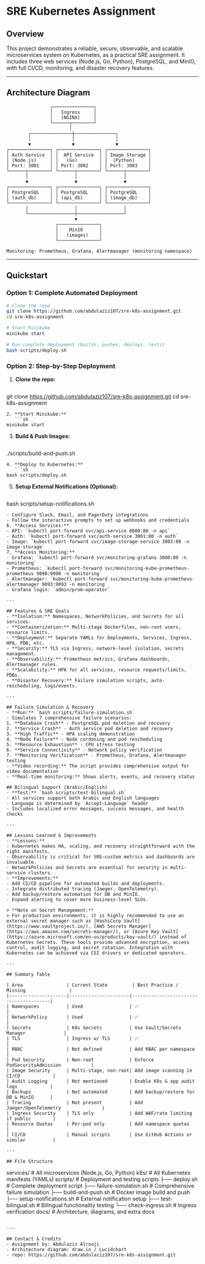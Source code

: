 # SRE Kubernetes Assignment

## Overview
This project demonstrates a reliable, secure, observable, and scalable microservices system on Kubernetes, as a practical SRE assignment. It includes three web services (Node.js, Go, Python), PostgreSQL, and MinIO, with full CI/CD, monitoring, and disaster recovery features.

---

## Architecture Diagram
```
                ┌───────────────┐
                │   Ingress     │
                │   (NGINX)     │
                └──────┬────────┘
                       │
        ┌───────────────┼───────────────┐
        │               │               │
        ▼               ▼               ▼
┌───────────────┐ ┌───────────────┐ ┌───────────────┐
│ Auth Service  │ │  API Service  │ │ Image Storage │
│ (Node.js)     │ │   (Go)        │ │  (Python)     │
│ Port: 3001    │ │ Port: 3002    │ │ Port: 3003    │
└──────┬────────┘ └──────┬────────┘ └──────┬────────┘
       │                 │                 │
       ▼                 ▼                 ▼
┌───────────────┐ ┌───────────────┐ ┌───────────────┐
│ PostgreSQL    │ │ PostgreSQL    │ │ PostgreSQL    │
│ (auth_db)     │ │ (api_db)      │ │ (image_db)    │
└───────────────┘ └───────────────┘ └───────────────┘
       │                 │                 │
       └─────────────────┼─────────────────┘
                         ▼
                  ┌───────────────┐
                  │    MinIO      │
                  │   (images)    │
                  └───────────────┘

Monitoring: Prometheus, Grafana, Alertmanager (monitoring namespace)
```

---

## Quickstart

### **Option 1: Complete Automated Deployment**
```sh
# Clone the repo
git clone https://github.com/abdulaziz107/sre-k8s-assignment.git
cd sre-k8s-assignment

# Start Minikube
minikube start

# Run complete deployment (builds, pushes, deploys, tests)
bash scripts/deploy.sh
```

### **Option 2: Step-by-Step Deployment**
1. **Clone the repo:**
   ```sh
git clone https://github.com/abdulaziz107/sre-k8s-assignment.git
cd sre-k8s-assignment
```
2. **Start Minikube:**
   ```sh
minikube start
```
3. **Build & Push Images:**
   ```sh
./scripts/build-and-push.sh
```
4. **Deploy to Kubernetes:**
   ```sh
bash scripts/deploy.sh
```
5. **Setup External Notifications (Optional):**
   ```sh
bash scripts/setup-notifications.sh
   ```
   - Configure Slack, Email, and PagerDuty integrations
   - Follow the interactive prompts to set up webhooks and credentials
6. **Access Services:**
   - API: `kubectl port-forward svc/api-service 8080:80 -n api`
   - Auth: `kubectl port-forward svc/auth-service 3001:80 -n auth`
   - Image: `kubectl port-forward svc/image-storage-service 3003:80 -n image-storage`
7. **Access Monitoring:**
   - Grafana: `kubectl port-forward svc/monitoring-grafana 3000:80 -n monitoring`
   - Prometheus: `kubectl port-forward svc/monitoring-kube-prometheus-prometheus 9090:9090 -n monitoring`
   - Alertmanager: `kubectl port-forward svc/monitoring-kube-prometheus-alertmanager 9093:9093 -n monitoring`
   - Grafana login: `admin/prom-operator`

---

## Features & SRE Goals
- **Isolation:** Namespaces, NetworkPolicies, and Secrets for all services.
- **Containerization:** Multi-stage Dockerfiles, non-root users, resource limits.
- **Deployment:** Separate YAMLs for Deployments, Services, Ingress, HPA, PDB, etc.
- **Security:** TLS via Ingress, network-level isolation, secrets management.
- **Observability:** Prometheus metrics, Grafana dashboards, Alertmanager rules.
- **Scalability:** HPA for all services, resource requests/limits, PDBs.
- **Disaster Recovery:** Failure simulation scripts, auto-rescheduling, logs/events.

---

## Failure Simulation & Recovery
- **Run:** `bash scripts/failure-simulation.sh`
- Simulates 7 comprehensive failure scenarios:
  1. **Database Crash** - PostgreSQL pod deletion and recovery
  2. **Service Crash** - Auth service pod deletion and recovery
  3. **High Traffic** - HPA scaling demonstration
  4. **Node Failure** - Node cordoning and pod rescheduling
  5. **Resource Exhaustion** - CPU stress testing
  6. **Service Connectivity** - Network policy verification
  7. **Monitoring Verification** - Prometheus, Grafana, Alertmanager testing
- **Video recording:** The script provides comprehensive output for video documentation
- **Real-time monitoring:** Shows alerts, events, and recovery status

## Bilingual Support (Arabic/English)
- **Test:** `bash scripts/test-bilingual.sh`
- All services support both Arabic and English languages
- Language is determined by `Accept-Language` header
- Includes localized error messages, success messages, and health checks

---

## Lessons Learned & Improvements
- **Lessons:**
  - Kubernetes makes HA, scaling, and recovery straightforward with the right manifests.
  - Observability is critical for SRE—custom metrics and dashboards are invaluable.
  - NetworkPolicies and Secrets are essential for security in multi-service clusters.
- **Improvements:**
  - Add CI/CD pipeline for automated builds and deployments.
  - Integrate distributed tracing (Jaeger, OpenTelemetry).
  - Add backup/restore automation for DB and MinIO.
  - Expand alerting to cover more business-level SLOs.

> **Note on Secret Management:**
> For production environments, it is highly recommended to use an external secret manager such as [HashiCorp Vault](https://www.vaultproject.io/), [AWS Secrets Manager](https://aws.amazon.com/secrets-manager/), or [Azure Key Vault](https://azure.microsoft.com/en-us/products/key-vault/) instead of Kubernetes Secrets. These tools provide advanced encryption, access control, audit logging, and secret rotation. Integration with Kubernetes can be achieved via CSI drivers or dedicated operators.

---

## Summary Table

| Area                | Current State         | Best Practice / Missing                |
|---------------------|----------------------|----------------------------------------|
| Namespaces          | Used                 | ✅                                     |
| NetworkPolicy       | Used                 | ✅                                     |
| Secrets             | K8s Secrets          | Use Vault/Secrets Manager              |
| TLS                 | Ingress w/ TLS       | ✅                                     |
| RBAC                | Not defined          | Add RBAC per namespace                 |
| Pod Security        | Non-root             | Enforce PodSecurityAdmission           |
| Image Security      | Multi-stage, non-root| Add image scanning in CI/CD            |
| Audit Logging       | Not mentioned        | Enable K8s & app audit logs            |
| Backups             | Not automated        | Add backup/restore for DB & MinIO      |
| Tracing             | Not present          | Add Jaeger/OpenTelemetry               |
| Ingress Security    | TLS only             | Add WAF/rate limiting if public        |
| Resource Quotas     | Per-pod only         | Add namespace quotas                   |
| CI/CD               | Manual scripts       | Use GitHub Actions or similar          |

---

## File Structure
```
services/           # All microservices (Node.js, Go, Python)
k8s/                # All Kubernetes manifests (YAMLs)
scripts/            # Deployment and testing scripts
├── deploy.sh              # Complete deployment script
├── failure-simulation.sh  # Comprehensive failure simulation
├── build-and-push.sh      # Docker image build and push
├── setup-notifications.sh # External notification setup
├── test-bilingual.sh      # Bilingual functionality testing
└── check-ingress.sh       # Ingress verification
docs/               # Architecture, diagrams, and extra docs
```

---

## Contact & Credits
- Assignment by: Abdulaziz Alrouji
- Architecture diagram: draw.io / Lucidchart
- repo: https://github.com/abdulaziz107/sre-k8s-assignment.git